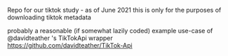Repo for our tiktok study - as of June 2021 this is only for the purposes of downloading tiktok metadata

probably a reasonable (if somewhat lazily coded) example use-case of @davidteather 's TikTokApi wrapper https://github.com/davidteather/TikTok-Api
